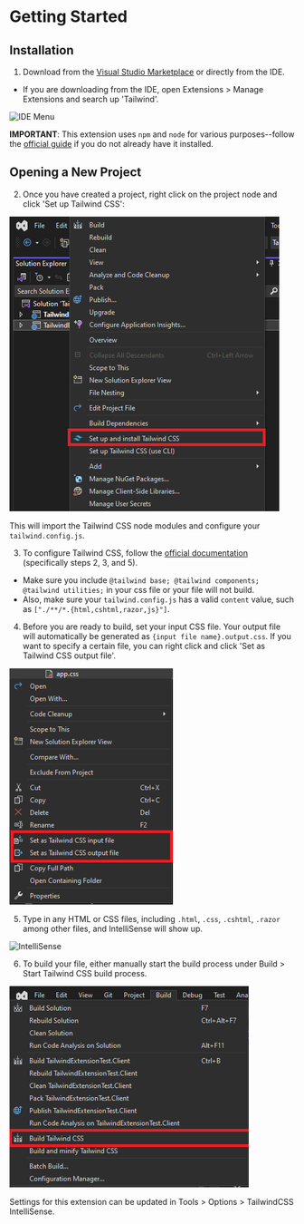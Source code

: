 # Getting Started

## Installation

1. Download from the [Visual Studio Marketplace](https://marketplace.visualstudio.com/items?itemName=TheronWang.TailwindCSSIntellisense) or directly from the IDE.

- If you are downloading from the IDE, open Extensions > Manage Extensions and search up 'Tailwind'.

![IDE Menu](art/getting-started/ide-install.png)

**IMPORTANT**: This extension uses `npm` and `node` for various purposes--follow the [official guide](https://docs.npmjs.com/downloading-and-installing-node-js-and-npm) if you do not already have it installed.

## Opening a New Project

2. Once you have created a project, right click on the project node and click 'Set up Tailwind CSS':

![Set up TailwindCSS](art/NPM-Shortcuts-1.png)

This will import the Tailwind CSS node modules and configure your `tailwind.config.js`.

3. To configure Tailwind CSS, follow the [official documentation](https://tailwindcss.com/docs/installation) (specifically steps 2, 3, and 5).

- Make sure you include `@tailwind base; @tailwind components; @tailwind utilities;` in your css file or your file will not build.
- Also, make sure your `tailwind.config.js` has a valid `content` value, such as `["./**/*.{html,cshtml,razor,js}"]`.

4. Before you are ready to build, set your input CSS file. Your output file will automatically be generated as `{input file name}.output.css`. If you want to specify a certain file, you can right click and click 'Set as Tailwind CSS output file'.

![Input and output CSS files](art/Customizability-Build-2.png)

5. Type in any HTML or CSS files, including `.html`, `.css`, `.cshtml`, `.razor` among other files, and IntelliSense will show up.

![IntelliSense](art/IntelliSense-Demo-1.gif)

6. To build your file, either manually start the build process under Build > Start Tailwind CSS build process.

![Build process](art/Build-Demo-1.png)

Settings for this extension can be updated in Tools > Options > TailwindCSS IntelliSense.